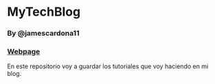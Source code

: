 # MyTechBlog
### By @jamescardona11


### [Webpage](https://jamescardona11.com/)


En este repositorio voy a guardar los tutoriales que voy haciendo en mi blog.


